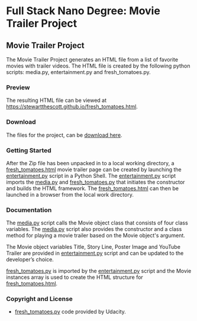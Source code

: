 # Full Stack Nano Degree: Movie Trailer Project #

## Movie Trailer Project ##

The Movie Trailer Project generates an HTML file from a list of
favorite movies with trailer videos. The HTML file is created by the following python
scripts: media.py, entertainment.py and fresh_tomatoes.py. 

### Preview ###

The resulting HTML file can be viewed at https://stewartthescott.github.io/fresh_tomatoes.html.

### Download ###

The files for the project, can be [download here](https://stewartthescott.github.io/download/StewarttheScott.github.io-master.zip).

### Getting Started ###

After the Zip file has been unpacked in to a local working directory, a [fresh_tomatoes.html](https://stewartthescott.github.io/fresh_tomatoes.html)
movie trailer page can be created by launching the [entertainment.py](https://github.com/StewarttheScott/StewarttheScott.github.io/blob/master/entertainment_center.py) script in a Python Shell.
The [entertainment.py](https://github.com/StewarttheScott/StewarttheScott.github.io/blob/master/entertainment_center.py)
script imports the [media.py](https://github.com/StewarttheScott/StewarttheScott.github.io/blob/master/media.py)
and [fresh_tomatoes.py](https://github.com/StewarttheScott/StewarttheScott.github.io/blob/master/fresh_tomatoes.py) that initiates the constructor and builds the HTML framework. The [fresh_tomatoes.html](https://stewartthescott.github.io/fresh_tomatoes.html) can then be launched in a browser from the local work directory.

### Documentation ###

The [media.py](https://github.com/StewarttheScott/StewarttheScott.github.io/blob/master/media.py) script calls 
the Movie object class that consists of four class variables. The [media.py](https://github.com/StewarttheScott/StewarttheScott.github.io/blob/master/media.py) script also provides the
constructor and a class method for playing a movie trailer based on the Movie object's argument. 

The Movie object variables Title, Story Line, Poster Image and YouTube Trailer are provided in [entertainment.py](https://github.com/StewarttheScott/StewarttheScott.github.io/blob/master/entertainment_center.py) 
script and can be updated to the developer’s choice.

[fresh_tomatoes.py](https://github.com/StewarttheScott/StewarttheScott.github.io/blob/master/fresh_tomatoes.py) is imported by the [entertainment.py](https://github.com/StewarttheScott/StewarttheScott.github.io/blob/master/entertainment_center.py) 
script and the Movie instances array is used to create the HTML structure for [fresh_tomatoes.html](https://stewartthescott.github.io/fresh_tomatoes.html).

### Copyright and License ###

* [fresh_tomatoes.py](https://github.com/StewarttheScott/StewarttheScott.github.io/blob/master/fresh_tomatoes.py) code provided by Udacity.


 

